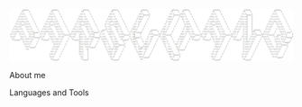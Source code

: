 
![Header](https://github.com/Parsultang2020/Parsultang2020/blob/master/assets/Screenshot_1.jpg)


About me


Languages and Tools



